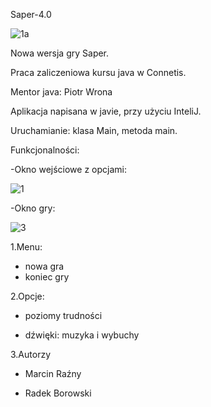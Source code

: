 Saper-4.0

![1a](https://user-images.githubusercontent.com/60845511/82160488-08e58f80-9896-11ea-86ea-f6775f370133.png)

Nowa wersja gry Saper.

Praca zaliczeniowa kursu java w Connetis. 

Mentor java: Piotr Wrona

Aplikacja napisana w javie, przy użyciu InteliJ.

Uruchamianie: klasa Main, metoda main.

Funkcjonalności:

-Okno wejściowe z opcjami:

![1](https://user-images.githubusercontent.com/60845511/82160712-8c53b080-9897-11ea-8ef3-859f9927a807.png)

-Okno gry:

![3](https://user-images.githubusercontent.com/60845511/82160826-43e8c280-9898-11ea-8719-6baf777029f2.png)

1.Menu:
- nowa gra
- koniec gry

2.Opcje:

- poziomy trudności

+ dźwięki: muzyka i wybuchy

3.Autorzy

- Marcin Raźny

- Radek Borowski
